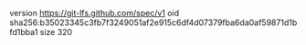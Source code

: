 version https://git-lfs.github.com/spec/v1
oid sha256:b35023345c3fb7f3249051af2e915c6df4d07379fba6da0af59871d1bfd1bba1
size 320
